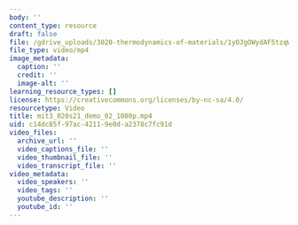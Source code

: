 ```yaml
---
body: ''
content_type: resource
draft: false
file: /gdrive_uploads/3020-thermodynamics-of-materials/1yOJgOWydAF5tzqW6_NjCVHzaFy25C29-/mit3_020s21_demo_02_1080p.mp4
file_type: video/mp4
image_metadata:
  caption: ''
  credit: ''
  image-alt: ''
learning_resource_types: []
license: https://creativecommons.org/licenses/by-nc-sa/4.0/
resourcetype: Video
title: mit3_020s21_demo_02_1080p.mp4
uid: c14dc85f-97ac-4211-9e0d-a2378c7fc91d
video_files:
  archive_url: ''
  video_captions_file: ''
  video_thumbnail_file: ''
  video_transcript_file: ''
video_metadata:
  video_speakers: ''
  video_tags: ''
  youtube_description: ''
  youtube_id: ''
---
```


